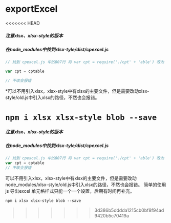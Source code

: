 # exportExcel
<<<<<<< HEAD

##### 注意xlsx、xlsx-style的版本

##### 在node_modules中找到xlsx-tyle/dist/cpexcel.js

```js
// 找到 cpexcel.js 中的807行 将 var cpt = require('./cpt' + 'able') 改为

var cpt = cptable

// 不改会报错 
```
*可以不用引入xlsx，xlsx-style中有xlsx的主要文件，但是需要改动xlsx-style/old.js中引入xlsx的路径，不然也会报错。

`npm i xlsx xlsx-style blob --save`
=======
##### 注意xlsx、xlsx-style的版本
##### 在node_modules中找到xlsx-tyle/dist/cpexcel.js
```js
// 找到 cpexcel.js 中的807行 将 var cpt = require('./cpt' + 'able') 改为
var cpt = cptable
// 不改会报错 
```
可以不用引入xlsx，xlsx-style中有xlsx的主要文件，但是需要改动node_modules/xlsx-style/old.js中引入xlsx的路径，不然也会报错。
简单的使用js 导出excel 单元格样式只能一个一个设置，后期有时间再补充。

`npm i xlsx xlsx-style blob --save`
>>>>>>> 3d386b5dddda1215cb0bf8f94ad9420b5c70419a
